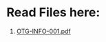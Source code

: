 # Read Files here:
1. [OTG-INFO-001.pdf](https://Mehran-Sanea.github.io/OWASP-Testing-Guide-Persian-Farsi/master/OTG-INFO-001.pdf)
